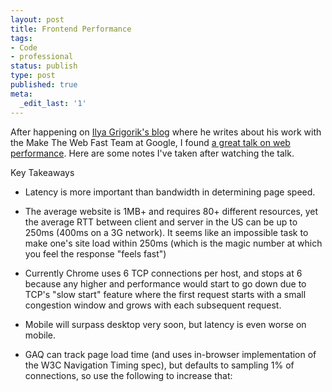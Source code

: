 ```yaml
---
layout: post
title: Frontend Performance
tags:
- Code
- professional
status: publish
type: post
published: true
meta:
  _edit_last: '1'
---
```


After happening on [Ilya Grigorik's blog](http://www.igvita.com/) where he writes about his work with the Make The Web Fast Team at Google, I found [a great talk on web performance](http://www.igvita.com/2013/01/15/faster-websites-crash-course-on-web-performance/). Here are some notes I've taken after watching the talk.

Key Takeaways

* Latency is more important than bandwidth in determining page speed.

* The average website is 1MB+ and requires 80+ different resources, yet the average RTT between client and server in the US can be up to 250ms (400ms on a 3G network). It seems like an impossible task to make one's site load within 250ms (which is the magic number at which you feel the response "feels fast")

* Currently Chrome uses 6 TCP connections per host, and stops at 6 because any higher and performance would start to go down due to TCP's "slow start" feature where the first request starts with a small congestion window and grows with each subsequent request.

* Mobile will surpass desktop very soon, but latency is even worse on mobile.

* GAQ can track page load time (and uses in-browser implementation of the W3C Navigation Timing spec), but defaults to sampling 1% of connections, so use the following to increase that: 

    <script>
       _gaq.push(['_setAccount','UA-XXXX-X']);
       _gaq.push(['_setSiteSpeedSampleRate', 100]); // #protip
       _gaq.push(['_trackPageview']);
    </script>
